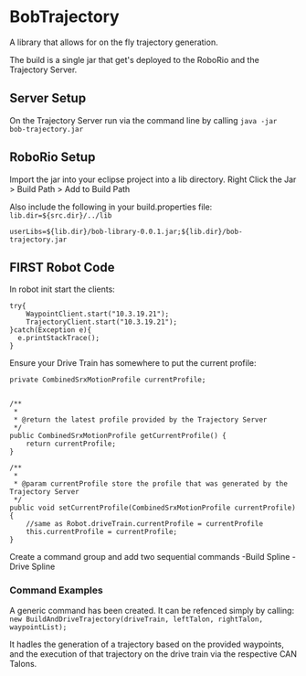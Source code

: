 # BobTrajectory

A library that allows for on the fly trajectory generation. 

The build is a single jar that get's deployed to the RoboRio and the Trajectory Server.

## Server Setup 

On the Trajectory Server run via the command line by calling `java -jar bob-trajectory.jar`

## RoboRio Setup

Import the jar into your eclipse project into a lib directory.
Right Click the Jar > Build Path > Add to Build Path

Also include the following in your build.properties file:
`lib.dir=${src.dir}/../lib`

`userLibs=${lib.dir}/bob-library-0.0.1.jar;${lib.dir}/bob-trajectory.jar`

## FIRST Robot Code
In robot init start the clients:

    try{
        WaypointClient.start("10.3.19.21");
        TrajectoryClient.start("10.3.19.21");
    }catch(Exception e){
  	  e.printStackTrace();
    }
    
Ensure your Drive Train has somewhere to put the current profile:

	private CombinedSrxMotionProfile currentProfile;

	
	/**
	 * 
	 * @return the latest profile provided by the Trajectory Server
	 */
	public CombinedSrxMotionProfile getCurrentProfile() {
		return currentProfile;
	}

	/**
	 * 
	 * @param currentProfile store the profile that was generated by the Trajectory Server
	 */
	public void setCurrentProfile(CombinedSrxMotionProfile currentProfile) {
		//same as Robot.driveTrain.currentProfile = currentProfile
		this.currentProfile = currentProfile;
	}

Create a command group and add two sequential commands
-Build Spline
-Drive Spline


### Command Examples

A generic command has been created. It can be refenced simply by calling:
`new BuildAndDriveTrajectory(driveTrain, leftTalon, rightTalon, waypointList);`

It hadles the generation of a trajectory based on the provided waypoints, and the execution of that trajectory on the drive train via the respective CAN Talons.
